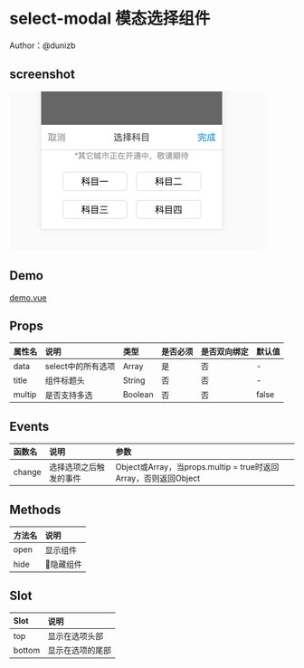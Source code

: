 # select-modal 模态选择组件

Author：@dunizb

## screenshot
![](screenshot.png)

## Demo
[demo.vue](demo.vue)

## Props
|属性名|       说明      |  类型 |是否必须|是否双向绑定|默认值|
|:------|:--------------|:------|:------|:-------|:-----|
|data  |select中的所有选项|Array  |是     |否       | -   |
|title |组件标题头        |String |否     |否       | -   |
|multip|是否支持多选      |Boolean|否     |否       | false|

## Events
|函数名 |       说明      |  参数          |
|:------|:--------------|:--------------|
|change |选择选项之后触发的事件|Object或Array，当props.multip = true时返回Array，否则返回Object  |

## Methods
|方法名 |       说明    |
|:------|:--------------|
|open |显示组件|
|hide |隐藏组件|

## Slot
|Slot |       说明    |
|:------|:--------------|
|top |显示在选项头部|
|bottom |显示在选项的尾部|